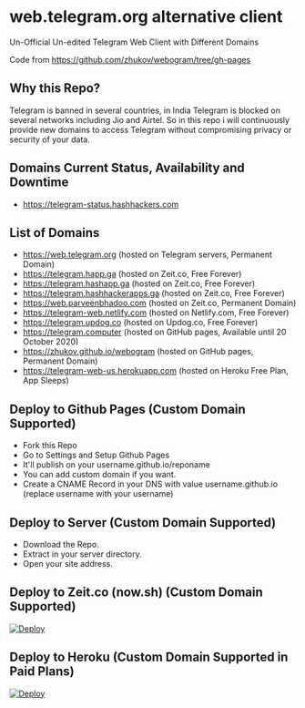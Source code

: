 # web.telegram.org alternative client

Un-Official Un-edited Telegram Web Client with Different Domains

Code from https://github.com/zhukov/webogram/tree/gh-pages

## Why this Repo?

Telegram is banned in several countries, in India Telegram is blocked on several networks including Jio and Airtel. So in this repo i will continuously provide new domains to access Telegram without compromising privacy or security of your data.

## Domains Current Status, Availability and Downtime

* https://telegram-status.hashhackers.com

## List of Domains

* https://web.telegram.org (hosted on Telegram servers, Permanent Domain)
* https://telegram.happ.ga (hosted on Zeit.co, Free Forever)
* https://telegram.hashapp.ga (hosted on Zeit.co, Free Forever)
* https://telegram.hashhackerapps.ga (hosted on Zeit.co, Free Forever)
* https://web.parveenbhadoo.com (hosted on Zeit.co, Permanent Domain)
* https://telegram-web.netlify.com (hosted on Netlify.com, Free Forever)
* https://telegram.updog.co (hosted on Updog.co, Free Forever)
* https://telegram.computer (hosted on GitHub pages, Available until 20 October 2020)
* https://zhukov.github.io/webogram (hosted on GitHub pages, Permanent Domain)
* https://telegram-web-us.herokuapp.com (hosted on Heroku Free Plan, App Sleeps)

## Deploy to Github Pages (Custom Domain Supported)

* Fork this Repo
* Go to Settings and Setup Github Pages
* It'll publish on your username.github.io/reponame
* You can add custom domain if you want.
* Create a CNAME Record in your DNS with value username.github.io (replace username with your username)

## Deploy to Server (Custom Domain Supported)

* Download the Repo.
* Extract in your server directory.
* Open your site address.

## Deploy to Zeit.co (now.sh) (Custom Domain Supported)

[![Deploy](https://deploy.now.sh/static/button.svg)](https://deploy.now.sh/?repo=https://github.com/ParveenBhadooOfficial/web.telegram.org)

## Deploy to Heroku (Custom Domain Supported in Paid Plans)

[![Deploy](https://www.herokucdn.com/deploy/button.svg)](https://heroku.com/deploy)
